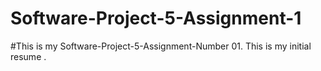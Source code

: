 # Software-Project-5-Assignment-1
#This is my Software-Project-5-Assignment-Number 01.
This is my initial resume .
